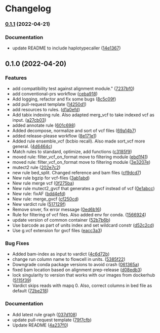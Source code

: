 # Changelog

### [0.1.1](https://www.github.com/hydra-genetics/snv_indels/compare/v0.1.0...v0.1.1) (2022-04-21)


### Documentation

* update README to include haplotypecaller ([14e1367](https://www.github.com/hydra-genetics/snv_indels/commit/14e136766d0ceee89eb2e5a6191e004fc0bca21f))

## 0.1.0 (2022-04-20)


### Features

* add compatibility test against alignment module." ([7237bf0](https://www.github.com/hydra-genetics/snv_indels/commit/7237bf09705c7507ebc06fd149727f866746e04d))
* add conventional-prs workflow ([ceba918](https://www.github.com/hydra-genetics/snv_indels/commit/ceba918d775b9ffe8e81a03e2ff12108aa0e0b35))
* Add logging, refactor and fix some bugs ([8c5c09f](https://www.github.com/hydra-genetics/snv_indels/commit/8c5c09f8363d0cfc9af3e76e2b5daf379f8395d7))
* add pull-request template ([14250d1](https://www.github.com/hydra-genetics/snv_indels/commit/14250d1ac84ee7e2afc514f770082fce9bd87bbb))
* add resources to rules. ([d1a0efd](https://www.github.com/hydra-genetics/snv_indels/commit/d1a0efdd97ec02391def69066e7a4fb651900ea4))
* Add tabix indexing rule. Also adapted merg_vcf to take indexed vcf as input. ([a27cb03](https://www.github.com/hydra-genetics/snv_indels/commit/a27cb03ac1b864a8a9fc62d974f903ce1cbb0b68))
* added annotate rule ([601c698](https://www.github.com/hydra-genetics/snv_indels/commit/601c698829f1fd124244c0e1ec163c597428d4ef))
* Added decompose, normalize and sort of vcf files ([69a14b7](https://www.github.com/hydra-genetics/snv_indels/commit/69a14b7bb323bbbd857c4b9232861a9b16ad1219))
* added release-please workflow ([8e171e1](https://www.github.com/hydra-genetics/snv_indels/commit/8e171e1d87b2e600e7679381412acb3e8301d9eb))
* Added rule ensemble_vcf (bcbio recall). Also made sort_vcf more general. ([4d6464c](https://www.github.com/hydra-genetics/snv_indels/commit/4d6464c3a8fd205802a0a0ca1770358d318b3cbc))
* Match rules to standard, optimize, add functions ([c3185f9](https://www.github.com/hydra-genetics/snv_indels/commit/c3185f9f3b4adda639771c29373c6b62782d3ec4))
* moved rule: filter_vcf_on_format move to filtering module ([ebd1f41](https://www.github.com/hydra-genetics/snv_indels/commit/ebd1f41fd54e91e8e27a8759d560993d3f668c52))
* moved rule: filter_vcf_on_format move to filtering module ([3e3207e](https://www.github.com/hydra-genetics/snv_indels/commit/3e3207e4a8cc7793578cd646dd62216afe120f04))
* mutect2 rule ([202e7c2](https://www.github.com/hydra-genetics/snv_indels/commit/202e7c2303764da41c336d6e372a6705a456d663))
* new rule bed_split. Changed reference and bam files ([cf9dcd7](https://www.github.com/hydra-genetics/snv_indels/commit/cf9dcd72e5f69fa6609ef86038d077989e55172d))
* New rule bgzip for vcf-files ([3ab1abd](https://www.github.com/hydra-genetics/snv_indels/commit/3ab1abd14f4aa23e9596dc5c588379afe5dd68be))
* New rule merge vcf ([0f275ba](https://www.github.com/hydra-genetics/snv_indels/commit/0f275ba331cb975a2c44864533d53d238948ba02))
* New rule mutect2_gvcf that generates a gvcf instead of vcf ([0e1abcc](https://www.github.com/hydra-genetics/snv_indels/commit/0e1abccf58250e4267f0b792c707af5cc5bce6ed))
* New rule: fixAF ([bdd4efd](https://www.github.com/hydra-genetics/snv_indels/commit/bdd4efded783d0d5cdc758e774eb5eb480c4282d))
* New rule: merge_gvcf ([cf250cd](https://www.github.com/hydra-genetics/snv_indels/commit/cf250cda317010e19873302fa016679e0dbd405c))
* New vardict rule ([517129f](https://www.github.com/hydra-genetics/snv_indels/commit/517129f36059fdd78ea02b004abc8111d10f5e58))
* Remove snver, fix error message ([0ed6b16](https://www.github.com/hydra-genetics/snv_indels/commit/0ed6b16f59e082232887d88f0b315cb40be49be1))
* Rule for filtering of vcf files. Also added env for conda. ([1566924](https://www.github.com/hydra-genetics/snv_indels/commit/15669247e622438e3362011522fde4a70d149375))
* update version of common container ([52b7b6b](https://www.github.com/hydra-genetics/snv_indels/commit/52b7b6b86d5b60dd776d6486e7b975a6fdf6671b))
* Use barcode as part of units index and set wildcard constr ([d52c2cd](https://www.github.com/hydra-genetics/snv_indels/commit/d52c2cd4b62499d593d07a291571d3fa7a26d027))
* Use g.vcf extension for gvcf files ([eacc3a3](https://www.github.com/hydra-genetics/snv_indels/commit/eacc3a3606b846b6e91dd81b29ec81649511ad1c))


### Bug Fixes

* Added bam-index as input to vardict ([4c6d72b](https://www.github.com/hydra-genetics/snv_indels/commit/4c6d72b61100cabc73f8cfca523ef60c7665a131))
* change run column name to flowcell in units. ([5385f22](https://www.github.com/hydra-genetics/snv_indels/commit/5385f226d758de6c6fa773caa90b1164ef7162f7))
* Downgrade conda package versions to avoid crash ([061365a](https://www.github.com/hydra-genetics/snv_indels/commit/061365a9746dac670d4b085576950537bb1f93a2))
* fixed bam location based on alignment prep-release ([d08edb3](https://www.github.com/hydra-genetics/snv_indels/commit/d08edb374b8eeca48d0870cce212e28328bf69fb))
* lock singularity to version that works with our images from dockerhub ([5115f39](https://www.github.com/hydra-genetics/snv_indels/commit/5115f3905da86e48ba9fb0f760a0693328b38c27))
* Vardict skips reads with mapq 0. Also, correct columns in bed file as default ([72be218](https://www.github.com/hydra-genetics/snv_indels/commit/72be2184629e4d5266714540145a25c929dbb1d3))


### Documentation

* Add latest rule graph ([037d108](https://www.github.com/hydra-genetics/snv_indels/commit/037d108866d5224b30fbd97c0388666cfb626624))
* update pull-request template ([79f7cfb](https://www.github.com/hydra-genetics/snv_indels/commit/79f7cfb4bf2fff00d020b113eae8f717dee07061))
* Update README ([4a237f0](https://www.github.com/hydra-genetics/snv_indels/commit/4a237f0f2aee97995dfc782d608794e24ac494cc))
